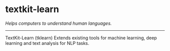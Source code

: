 # textkit-learn

*Helps computers to understand human languages.*

---

TextKit-Learn (tklearn) Extends existing tools for machine learning, deep learning and text analysis for NLP tasks.
